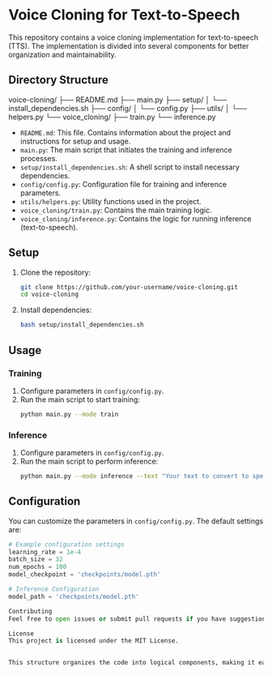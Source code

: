 # Voice Cloning for Text-to-Speech

This repository contains a voice cloning implementation for text-to-speech (TTS). The implementation is divided into several components for better organization and maintainability.

## Directory Structure
voice-cloning/
├── README.md
├── main.py
├── setup/
│ └── install_dependencies.sh
├── config/
│ └── config.py
├── utils/
│ └── helpers.py
└── voice_cloning/
├── train.py
└── inference.py


- `README.md`: This file. Contains information about the project and instructions for setup and usage.
- `main.py`: The main script that initiates the training and inference processes.
- `setup/install_dependencies.sh`: A shell script to install necessary dependencies.
- `config/config.py`: Configuration file for training and inference parameters.
- `utils/helpers.py`: Utility functions used in the project.
- `voice_cloning/train.py`: Contains the main training logic.
- `voice_cloning/inference.py`: Contains the logic for running inference (text-to-speech).

## Setup

1. Clone the repository:
    ```bash
    git clone https://github.com/your-username/voice-cloning.git
    cd voice-cloning
    ```

2. Install dependencies:
    ```bash
    bash setup/install_dependencies.sh
    ```

## Usage

### Training

1. Configure parameters in `config/config.py`.
2. Run the main script to start training:
    ```bash
    python main.py --mode train
    ```

### Inference

1. Configure parameters in `config/config.py`.
2. Run the main script to perform inference:
    ```bash
    python main.py --mode inference --text "Your text to convert to speech"
    ```

## Configuration

You can customize the parameters in `config/config.py`. The default settings are:

```python
# Example configuration settings
learning_rate = 1e-4
batch_size = 32
num_epochs = 100
model_checkpoint = 'checkpoints/model.pth'

# Inference Configuration
model_path = 'checkpoints/model.pth'

Contributing
Feel free to open issues or submit pull requests if you have suggestions or improvements.

License
This project is licensed under the MIT License.


This structure organizes the code into logical components, making it easier to maintain and extend. You can adjust the specific contents of each file as needed based on the detailed logic and functionality of your original script.


